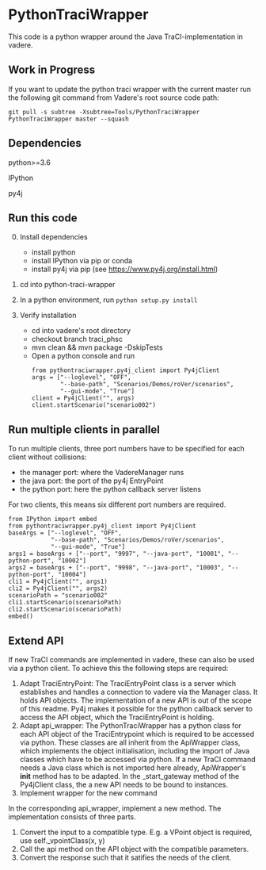 # PythonTraciWrapper

This code is a python wrapper around the Java TraCI-implementation in vadere. 

## Work in Progress

If you want to update the python traci wrapper with the current master run the following git command from Vadere's root source code path:


```
git pull -s subtree -Xsubtree=Tools/PythonTraciWrapper PythonTraciWrapper master --squash
```

## Dependencies

python>=3.6

IPython

py4j 

## Run this code

0. Install dependencies 
    - install python
    - install IPython via pip or conda
    - install py4j via pip (see https://www.py4j.org/install.html) 
    
1. cd into python-traci-wrapper

2. In a python environment, run `python setup.py install`

3. Verify installation
    - cd into vadere's root directory
    - checkout branch traci_phsc
    - mvn clean && mvn package -DskipTests
    - Open a python console and run
        ```
        from pythontraciwrapper.py4j_client import Py4jClient
        args = ["--loglevel", "OFF", 
                "--base-path", "Scenarios/Demos/roVer/scenarios",
                "--gui-mode", "True"]
        client = Py4jClient("", args)
        client.startScenario("scenario002")
        ```

## Run multiple clients in parallel

To run multiple clients, three port numbers have to be specified for each client without collisions:
- the manager port: where the VadereManager runs
- the java port: the port of the py4j EntryPoint
- the python port: here the python callback server listens

For two clients, this means six different port numbers are required.

```
from IPython import embed
from pythontraciwrapper.py4j_client import Py4jClient
baseArgs = ["--loglevel", "OFF", 
            "--base-path", "Scenarios/Demos/roVer/scenarios",
            "--gui-mode", "True"]
args1 = baseArgs + ["--port", "9997", "--java-port", "10001", "--python-port", "10002"]
args2 = baseArgs + ["--port", "9998", "--java-port", "10003", "--python-port", "10004"]
cli1 = Py4jClient("", args1)
cli2 = Py4jClient("", args2)
scenarioPath = "scenario002"
cli1.startScenario(scenarioPath)
cli2.startScenario(scenarioPath)
embed()
```

## Extend API

If new TraCI commands are implemented in vadere, these can also be used via a python client. To achieve this the following steps are required:

1. Adapt TraciEntryPoint: The TraciEntryPoint class is a server which establishes and handles a connection to vadere via the Manager class. It holds API objects. The implementation of a new API is out of the scope of this readme. Py4j makes it possible for the python callback server to access the API object, which the TraciEntryPoint is holding.
2. Adapt api_wrapper: The PythonTraciWrapper has a python class for each API object of the TraciEntrypoint which is required to be accessed via python. These classes are all inherit from the ApiWrapper class, which implements the object initialisation, including the import of Java classes which have to be accessed via python. If a new TraCI command needs a Java class which is not imported here already, ApiWrapper's __init__ method has to be adapted. In the _start_gateway method of the Py4jClient class, the a new API needs to be bound to instances.
3. Implement wrapper for the new command

In the corresponding api_wrapper, implement a new method. The implementation consists of three parts.
    
1. Convert the input to a compatible type. E.g. a VPoint object is required, use self._vpointClass(x, y)
2. Call the api method on the API object with the compatible parameters.
3. Convert the response such that it satifies the needs of the client.
